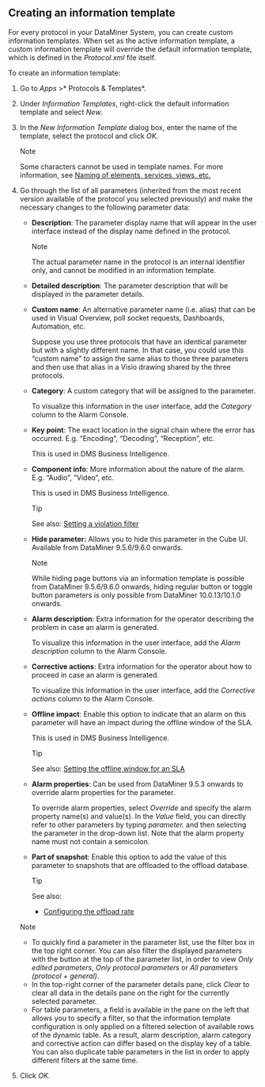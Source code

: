 ## Creating an information template

For every protocol in your DataMiner System, you can create custom information templates. When set as the active information template, a custom information template will override the default information template, which is defined in the *Protocol.xml* file itself.

To create an information template:

1. Go to *Apps* >* Protocols & Templates*.

2. Under *Information Templates*, right-click the default information template and select *New*.

3. In the *New Information Template* dialog box, enter the name of the template, select the protocol and click *OK*.

    > [!NOTE]
    > Some characters cannot be used in template names. For more information, see [Naming of elements, services, views, etc.](../../part_7/NamingConventions/NamingConventions.md#naming-of-elements-services-views-etc)

4. Go through the list of all parameters (inherited from the most recent version available of the protocol you selected previously) and make the necessary changes to the following parameter data:

    - **Description**: The parameter display name that will appear in the user interface instead of the display name defined in the protocol.

        > [!NOTE]
        > The actual parameter name in the protocol is an internal identifier only, and cannot be modified in an information template.

    - **Detailed description**: The parameter description that will be displayed in the parameter details.

    - **Custom name**: An alternative parameter name (i.e. alias) that can be used in Visual Overview, poll socket requests, Dashboards, Automation, etc.

        Suppose you use three protocols that have an identical parameter but with a slightly different name. In that case, you could use this “custom name” to assign the same alias to those three parameters and then use that alias in a Visio drawing shared by the three protocols.

    - **Category**: A custom category that will be assigned to the parameter.

        To visualize this information in the user interface, add the *Category* column to the Alarm Console.

    - **Key point**: The exact location in the signal chain where the error has occurred. E.g. “Encoding”, “Decoding”, “Reception”, etc.

        This is used in DMS Business Intelligence.

    - **Component info**: More information about the nature of the alarm. E.g. “Audio”, “Video”, etc.

        This is used in DMS Business Intelligence.

        > [!TIP]
        > See also:
        > [Setting a violation filter](../../part_4/sla/Configuring_the_alarm_settings_for_an_SLA.md#setting-a-violation-filter)

    - **Hide parameter:** Allows you to hide this parameter in the Cube UI. Available from DataMiner 9.5.6/9.6.0 onwards.

        > [!NOTE]
        > While hiding page buttons via an information template is possible from DataMiner 9.5.6/9.6.0 onwards, hiding regular button or toggle button parameters is only possible from DataMiner 10.0.13/10.1.0 onwards.

    - **Alarm description**: Extra information for the operator describing the problem in case an alarm is generated.

        To visualize this information in the user interface, add the *Alarm description* column to the Alarm Console.

    - **Corrective actions**: Extra information for the operator about how to proceed in case an alarm is generated.

        To visualize this information in the user interface, add the *Corrective actions* column to the Alarm Console.

    - **Offline impact**: Enable this option to indicate that an alarm on this parameter will have an impact during the offline window of the SLA.

        This is used in DMS Business Intelligence.

        > [!TIP]
        > See also:
        > [Setting the offline window for an SLA](../../part_4/sla/Setting_the_offline_window_for_an_SLA.md)

    - **Alarm properties**: Can be used from DataMiner 9.5.3 onwards to override alarm properties for the parameter.

        To override alarm properties, select *Override* and specify the alarm property name(s) and value(s). In the *Value* field, you can directly refer to other parameters by typing *parameter.* and then selecting the parameter in the drop-down list. Note that the alarm property name must not contain a semicolon.

    - **Part of snapshot**: Enable this option to add the value of this parameter to snapshots that are offloaded to the offload database.

        > [!TIP]
        > See also:
        > -  [Configuring the offload rate](../../part_3/databases/Configuring_data_offloads.md#configuring-the-offload-rate)

    > [!NOTE]
    > -  To quickly find a parameter in the parameter list, use the filter box in the top right corner. You can also filter the displayed parameters with the button at the top of the parameter list, in order to view *Only edited parameters*, *Only protocol parameters* or *All parameters (protocol + general)*.
    > -  In the top-right corner of the parameter details pane, click *Clear* to clear all data in the details pane on the right for the currently selected parameter.
    > -  For table parameters, a field is available in the pane on the left that allows you to specify a filter, so that the information template configuration is only applied on a filtered selection of available rows of the dynamic table. As a result, alarm description, alarm category and corrective action can differ based on the display key of a table. You can also duplicate table parameters in the list in order to apply different filters at the same time.

5. Click *OK*.
